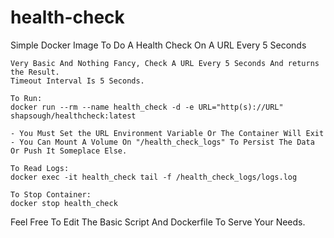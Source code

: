 # health-check
Simple Docker Image To Do A Health Check On A URL Every 5 Seconds

```
Very Basic And Nothing Fancy, Check A URL Every 5 Seconds And returns the Result.
Timeout Interval Is 5 Seconds.
```

```
To Run:
docker run --rm --name health_check -d -e URL="http(s)://URL" shapsough/healthcheck:latest

- You Must Set the URL Environment Variable Or The Container Will Exit
- You Can Mount A Volume On "/health_check_logs" To Persist The Data Or Push It Someplace Else.
```

```
To Read Logs:
docker exec -it health_check tail -f /health_check_logs/logs.log
```

```
To Stop Container:
docker stop health_check
```

Feel Free To Edit The Basic Script And Dockerfile To Serve Your Needs.
